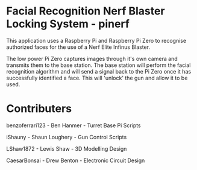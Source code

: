 # Facial Recognition Nerf Blaster Locking System - pinerf
This application uses a Raspberry Pi and Raspberry Pi Zero to recognise authorized faces for the use of a Nerf Elite Infinus Blaster.

The low power Pi Zero captures images through it's own camera and transmits them to the base station. The base station will perform the facial recognition algorithm and will send a signal back to the Pi Zero once it has successfully identified a face. This will 'unlock' the gun and allow it to be used.

# Contributers
benzoferrari123 - Ben Hanmer - Turret Base Pi Scripts

iShauny - Shaun Loughery - Gun Control Scripts

LShaw1872 - Lewis Shaw - 3D Modelling Design

CaesarBonsai - Drew Benton - Electronic Circuit Design
